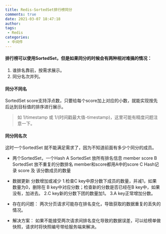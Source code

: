 ```yaml
---
title: Redis-SortedSet排行榜同分
comments: true
date: 2021-03-07 18:47:18
author:
tags:
 - Redis
categories:
 - 中间件
---
```


#### 排行榜可以使用SortedSet，但是如果同分的时候会有两种相对难搞的情况：
1. 谁排名靠前，按需求展示。
2. 同分名次并列。

#### 同分不同名
SortedSet score支持浮点数，只要给每个score加上对应的小数，就能实现按先后达到目标值的排序进行展示。
> 如 1/timestamp 或 1/(时间戳最大值-timestamp)，这里可能有精度问题注意一下。

#### 同分同名次
这时一个SortedSet 就不能满足需求了，因为不知道前面有多少个同分的成员。

 - 两个SortedSet，一个Hash
A SortedSet 放所有排名信息 member score
B SortedSet 放不重复的分数排名 member和score都用A中的score
C Hash记录 score 及 该分数成员的数量

 - 数据更新
分数增加或减少
1.检查C key中原分数下成员的数量，并减1，如果数量为0，删除在 B key中对应分数；检查新的分数是否已经在B key中，如果没有，加进去。
2.C key新的分数下团的数量加1。
3.A key正常增加分数。

- 存在的问题：
两次分页请求可能存在排名变化，导致获取的数据重复的丢失的情况。

- 解决方案：
如果不能接受两次请求间排名变化导致的数据误差，可以给榜单做快照，请求时将快照编号带给服务端来解决。